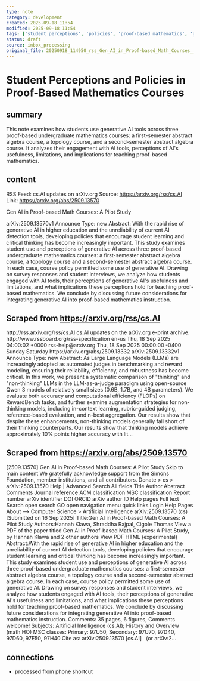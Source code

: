 ```yaml
---
type: note
category: development
created: 2025-09-18 11:54
modified: 2025-09-18 11:54
tags: ['student perceptions', 'policies', 'proof-based mathematics', 'generative AI']
status: draft
source: inbox_processing
original_file: 20250918_114950_rss_Gen_AI_in_Proof-based_Math_Courses__A_Pilot_Study.txt
---
```


# Student Perceptions and Policies in Proof-Based Mathematics Courses

## summary
This note examines how students use generative AI tools across three proof-based undergraduate mathematics courses: a first-semester abstract algebra course, a topology course, and a second-semester abstract algebra course. It analyzes their engagement with AI tools, perceptions of AI's usefulness, limitations, and implications for teaching proof-based mathematics.

## content
RSS Feed: cs.AI updates on arXiv.org
Source: https://arxiv.org/rss/cs.AI
Link: https://arxiv.org/abs/2509.13570

Gen AI in Proof-based Math Courses: A Pilot Study

arXiv:2509.13570v1 Announce Type: new Abstract: With the rapid rise of generative AI in higher education and the unreliability of current AI detection tools, developing policies that encourage student learning and critical thinking has become increasingly important. This study examines student use and perceptions of generative AI across three proof-based undergraduate mathematics courses: a first-semester abstract algebra course, a topology course and a second-semester abstract algebra course. In each case, course policy permitted some use of generative AI. Drawing on survey responses and student interviews, we analyze how students engaged with AI tools, their perceptions of generative AI's usefulness and limitations, and what implications these perceptions hold for teaching proof-based mathematics. We conclude by discussing future considerations for integrating generative AI into proof-based mathematics instruction.

## Scraped from https://arxiv.org/rss/cs.AI
<?xml version='1.0' encoding='UTF-8'?>
<rss xmlns:arxiv="http://arxiv.org/schemas/atom" xmlns:dc="http://purl.org/dc/elements/1.1/" xmlns:atom="http://www.w3.org/2005/Atom" xmlns:content="http://purl.org/rss/1.0/modules/content/" version="2.0">
  <channel>
    <title>cs.AI updates on arXiv.org</title>
    <link>http://rss.arxiv.org/rss/cs.AI</link>
    <description>cs.AI updates on the arXiv.org e-print archive.</description>
    <atom:link href="http://rss.arxiv.org/rss/cs.AI" rel="self" type="application/rss+xml"/>
    <docs>http://www.rssboard.org/rss-specification</docs>
    <language>en-us</language>
    <lastBuildDate>Thu, 18 Sep 2025 04:00:02 +0000</lastBuildDate>
    <managingEditor>rss-help@arxiv.org</managingEditor>
    <pubDate>Thu, 18 Sep 2025 00:00:00 -0400</pubDate>
    <skipDays>
      <day>Sunday</day>
      <day>Saturday</day>
    </skipDays>
    <item>
      <title>Explicit Reasoning Makes Better Judges: A Systematic Study on Accuracy, Efficiency, and Robustness</title>
      <link>https://arxiv.org/abs/2509.13332</link>
      <description>arXiv:2509.13332v1 Announce Type: new 
Abstract: As Large Language Models (LLMs) are increasingly adopted as automated judges in benchmarking and reward modeling, ensuring their reliability, efficiency, and robustness has become critical. In this work, we present a systematic comparison of "thinking" and "non-thinking" LLMs in the LLM-as-a-judge paradigm using open-source Qwen 3 models of relatively small sizes (0.6B, 1.7B, and 4B parameters). We evaluate both accuracy and computational efficiency (FLOPs) on RewardBench tasks, and further examine augmentation strategies for non-thinking models, including in-context learning, rubric-guided judging, reference-based evaluation, and n-best aggregation. Our results show that despite these enhancements, non-thinking models generally fall short of their thinking counterparts. Our results show that thinking models achieve approximately 10% points higher accuracy with lit...


## Scraped from https://arxiv.org/abs/2509.13570
[2509.13570] Gen AI in Proof-based Math Courses: A Pilot Study Skip to main content We gratefully acknowledge support from the Simons Foundation, member institutions, and all contributors. Donate &gt; cs &gt; arXiv:2509.13570 Help | Advanced Search All fields Title Author Abstract Comments Journal reference ACM classification MSC classification Report number arXiv identifier DOI ORCID arXiv author ID Help pages Full text Search open search GO open navigation menu quick links Login Help Pages About --> Computer Science > Artificial Intelligence arXiv:2509.13570 (cs) [Submitted on 16 Sep 2025] Title:Gen AI in Proof-based Math Courses: A Pilot Study Authors:Hannah Klawa, Shraddha Rajpal, Cigole Thomas View a PDF of the paper titled Gen AI in Proof-based Math Courses: A Pilot Study, by Hannah Klawa and 2 other authors View PDF HTML (experimental) Abstract:With the rapid rise of generative AI in higher education and the unreliability of current AI detection tools, developing policies that encourage student learning and critical thinking has become increasingly important. This study examines student use and perceptions of generative AI across three proof-based undergraduate mathematics courses: a first-semester abstract algebra course, a topology course and a second-semester abstract algebra course. In each case, course policy permitted some use of generative AI. Drawing on survey responses and student interviews, we analyze how students engaged with AI tools, their perceptions of generative AI&#39;s usefulness and limitations, and what implications these perceptions hold for teaching proof-based mathematics. We conclude by discussing future considerations for integrating generative AI into proof-based mathematics instruction. Comments: 35 pages, 6 figures, Comments welcome! Subjects: Artificial Intelligence (cs.AI); History and Overview (math.HO) MSC classes: Primary: 97U50, Secondary: 97U70, 97D40, 97D60, 97E50, 97H40 Cite as: arXiv:2509.13570 [cs.AI] &nbsp; (or arXiv:2...


## connections
- processed from phone shortcut
